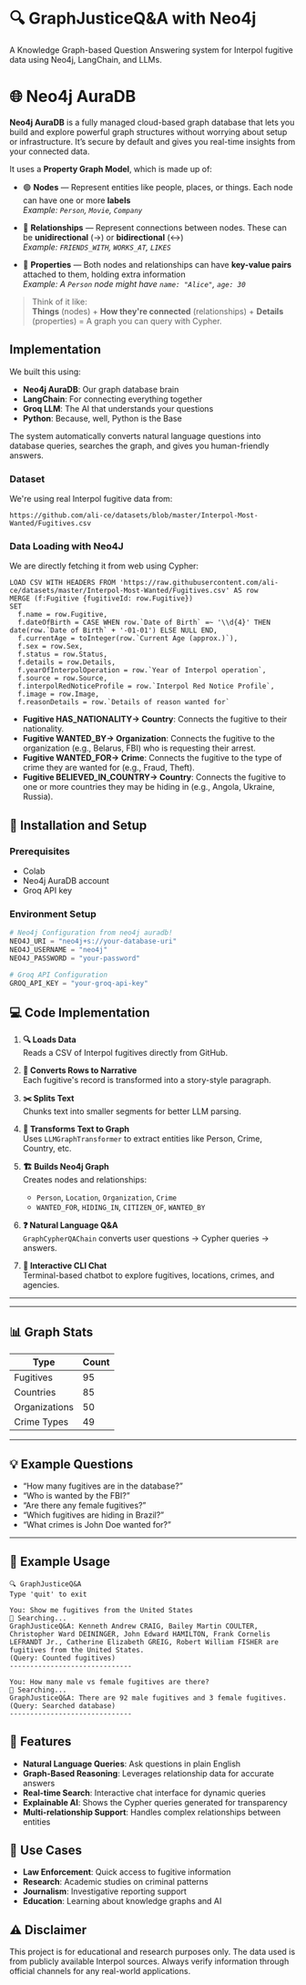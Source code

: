 
# 🔍 GraphJusticeQ&A with Neo4j
A Knowledge Graph-based Question Answering system for Interpol fugitive data using Neo4j, LangChain, and LLMs.

# 🌐 Neo4j AuraDB

**Neo4j AuraDB** is a fully managed cloud-based graph database that lets you build and explore powerful graph structures without worrying about setup or infrastructure. It’s secure by default and gives you real-time insights from your connected data.

It uses a **Property Graph Model**, which is made up of:

- 🟢 **Nodes** — Represent entities like people, places, or things. Each node can have one or more **labels**  
  _Example: `Person`, `Movie`, `Company`_

- 🔗 **Relationships** — Represent connections between nodes. These can be **unidirectional** (→) or **bidirectional** (↔)  
  _Example: `FRIENDS_WITH`, `WORKS_AT`, `LIKES`_

- 🧩 **Properties** — Both nodes and relationships can have **key-value pairs** attached to them, holding extra information  
  _Example: A `Person` node might have `name: "Alice"`, `age: 30`_

> Think of it like:  
> **Things** (nodes) + **How they're connected** (relationships) + **Details** (properties) = A graph you can query with Cypher.

## Implementation
We built this using:
- **Neo4j AuraDB**: Our graph database brain
- **LangChain**: For connecting everything together  
- **Groq LLM**: The AI that understands your questions
- **Python**: Because, well, Python is the Base

The system automatically converts natural language questions into database queries, searches the graph, and gives you human-friendly answers.

### Dataset
We're using real Interpol fugitive data from:
```
https://github.com/ali-ce/datasets/blob/master/Interpol-Most-Wanted/Fugitives.csv
```

### Data Loading with Neo4J
We are directly fetching it from web using Cypher:
```cypher
LOAD CSV WITH HEADERS FROM 'https://raw.githubusercontent.com/ali-ce/datasets/master/Interpol-Most-Wanted/Fugitives.csv' AS row
MERGE (f:Fugitive {fugitiveId: row.Fugitive})
SET
  f.name = row.Fugitive,
  f.dateOfBirth = CASE WHEN row.`Date of Birth` =~ '\\d{4}' THEN date(row.`Date of Birth` + '-01-01') ELSE NULL END,
  f.currentAge = toInteger(row.`Current Age (approx.)`),
  f.sex = row.Sex,
  f.status = row.Status,
  f.details = row.Details,
  f.yearOfInterpolOperation = row.`Year of Interpol operation`,
  f.source = row.Source,
  f.interpolRedNoticeProfile = row.`Interpol Red Notice Profile`,
  f.image = row.Image,
  f.reasonDetails = row.`Details of reason wanted for`
```

- **Fugitive HAS_NATIONALITY→ Country**: Connects the fugitive to their nationality.
- **Fugitive WANTED_BY→ Organization**: Connects the fugitive to the organization (e.g., Belarus, FBI) who is requesting their arrest.
- **Fugitive WANTED_FOR→ Crime**: Connects the fugitive to the type of crime they are wanted for (e.g., Fraud, Theft).
- **Fugitive BELIEVED_IN_COUNTRY→ Country**: Connects the fugitive to one or more countries they may be hiding in (e.g., Angola, Ukraine, Russia).

## 🚀 Installation and Setup

### Prerequisites
- Colab
- Neo4j AuraDB account
- Groq API key

### Environment Setup
```python
# Neo4j Configuration from neo4j auradb!
NEO4J_URI = "neo4j+s://your-database-uri"
NEO4J_USERNAME = "neo4j"
NEO4J_PASSWORD = "your-password"

# Groq API Configuration
GROQ_API_KEY = "your-groq-api-key"
```

## 💻 Code Implementation

1. **🔍 Loads Data**  
   Reads a CSV of Interpol fugitives directly from GitHub.

2. **🧾 Converts Rows to Narrative**  
   Each fugitive's record is transformed into a story-style paragraph.

3. **✂️ Splits Text**  
   Chunks text into smaller segments for better LLM parsing.

4. **🔄 Transforms Text to Graph**  
   Uses `LLMGraphTransformer` to extract entities like Person, Crime, Country, etc.

5. **🏗️ Builds Neo4j Graph**  
   Creates nodes and relationships:  
   - `Person`, `Location`, `Organization`, `Crime`  
   - `WANTED_FOR`, `HIDING_IN`, `CITIZEN_OF`, `WANTED_BY`

6. **❓ Natural Language Q&A**  
   `GraphCypherQAChain` converts user questions → Cypher queries → answers.

7. **💬 Interactive CLI Chat**  
   Terminal-based chatbot to explore fugitives, locations, crimes, and agencies.

---
---

## 📊 Graph Stats

| Type         | Count |
|--------------|-------|
| Fugitives    | 95    |
| Countries    | 85    |
| Organizations| 50    |
| Crime Types  | 49    |

---

## 💡 Example Questions

- “How many fugitives are in the database?”
- “Who is wanted by the FBI?”
- “Are there any female fugitives?”
- “Which fugitives are hiding in Brazil?”
- “What crimes is John Doe wanted for?”

---

## 🎯 Example Usage

```
🔍 GraphJusticeQ&A
Type 'quit' to exit

You: Show me fugitives from the United States
🤖 Searching...
GraphJusticeQ&A: Kenneth Andrew CRAIG, Bailey Martin COULTER, Christopher Ward DEININGER, John Edward HAMILTON, Frank Cornelis LEFRANDT Jr., Catherine Elizabeth GREIG, Robert William FISHER are fugitives from the United States.
(Query: Counted fugitives)
------------------------------

You: How many male vs female fugitives are there?
🤖 Searching...
GraphJusticeQ&A: There are 92 male fugitives and 3 female fugitives.
(Query: Searched database)
------------------------------
```

## 🔧 Features

- **Natural Language Queries**: Ask questions in plain English
- **Graph-Based Reasoning**: Leverages relationship data for accurate answers
- **Real-time Search**: Interactive chat interface for dynamic queries
- **Explainable AI**: Shows the Cypher queries generated for transparency
- **Multi-relationship Support**: Handles complex relationships between entities

## 🎯 Use Cases

- **Law Enforcement**: Quick access to fugitive information
- **Research**: Academic studies on criminal patterns
- **Journalism**: Investigative reporting support
- **Education**: Learning about knowledge graphs and AI

## ⚠️ Disclaimer

This project is for educational and research purposes only. The data used is from publicly available Interpol sources.
Always verify information through official channels for any real-world applications.



